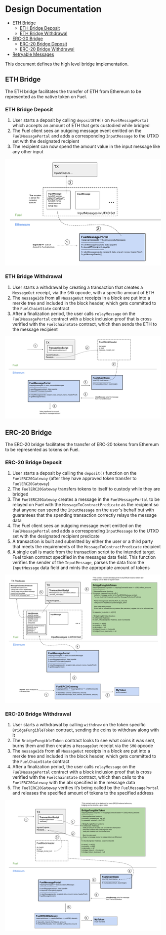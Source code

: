 # Design Documentation

- [ETH Bridge](#eth-bridge)
  - [ETH Bridge Deposit](#eth-bridge-deposit)
  - [ETH Bridge Withdrawal](#eth-bridge-withdrawal)
- [ERC-20 Bridge](#ERC-20-bridge)
  - [ERC-20 Bridge Deposit](#ERC-20-bridge-deposit)
  - [ERC-20 Bridge Withdrawal](#ERC-20-bridge-withdrawal)
- [Retryable Messages](#Retryable-Messages)

This document defines the high level bridge implementation.

## ETH Bridge

The ETH bridge facilitates the transfer of ETH from Ethereum to be represented as the native token on Fuel.

### ETH Bridge Deposit

1. User starts a deposit by calling `depositETH()` on `FuelMessagePortal` which accepts an amount of ETH that gets custodied while bridged
1. The Fuel client sees an outgoing message event emitted on the `FuelMessagePortal` and adds a corresponding `InputMessage` to the UTXO set with the designated recipient
1. The recipient can now spend the amount value in the input message like any other input

![ETH Deposit Diagram](/docs/imgs/FuelMessagingETHDeposit.png)

### ETH Bridge Withdrawal

1. User starts a withdrawal by creating a transaction that creates a `MessageOut` receipt, via the `SMO` opcode, with a specific amount of ETH
1. The `messageId`s from all `MessageOut` receipts in a block are put into a merkle tree and included in the block header, which gets committed to the `FuelChainState` contract
1. After a finalization period, the user calls `relayMessage` on the `FuelMessagePortal` contract with a block inclusion proof that is cross verified with the `FuelChainState` contract, which then sends the ETH to the message recipient

![ETH Withdrawal Diagram](/docs/imgs/FuelMessagingETHWithdraw.png)

## ERC-20 Bridge

The ERC-20 bridge facilitates the transfer of ERC-20 tokens from Ethereum to be represented as tokens on Fuel.

### ERC-20 Bridge Deposit

1. User starts a deposit by calling the `deposit()` function on the `FuelERC20Gateway` (after they have approved token transfer to `FuelERC20Gateway`)
1. The `FuelERC20Gateway` transfers tokens to itself to custody while they are bridged
1. The `FuelERC20Gateway` creates a message in the `FuelMessagePortal` to be relayed on Fuel with the `MessageToContractPredicate` as the recipient so that anyone can spend the `InputMessage` on the user's behalf but with guarantees that the spending transaction correctly relays the message data
1. The Fuel client sees an outgoing message event emitted on the `FuelMessagePortal` and adds a corresponding `InputMessage` to the UTXO set with the designated recipient predicate
1. A transaction is built and submitted by either the user or a third party that meets the requirements of the `MessageToContractPredicate` recipient
1. A single call is made from the transaction script to the intended target Fuel token contract specified in the messages data field. This function verifies the sender of the `InputMessage`, parses the data from the `InputMessage` data field and mints the appropriate amount of tokens

![ERC20 Deposit Diagram](/docs/imgs/FuelMessagingERC20Deposit.png)

### ERC-20 Bridge Withdrawal

1. User starts a withdrawal by calling `withdraw` on the token specific `BridgeFungibleToken` contract, sending the coins to withdraw along with it
1. The `BridgeFungibleToken` contract looks to see what coins it was sent, burns them and then creates a `MessageOut` receipt via the `SMO` opcode
1. The `messageId`s from all `MessageOut` receipts in a block are put into a merkle tree and included in the block header, which gets committed to the `FuelChainState` contract
1. After a finalization period, the user calls `relayMessage` on the `FuelMessagePortal` contract with a block inclusion proof that is cross verified with the `FuelChainState` contract, which then calls to the `FuelERC20Gateway` with the abi specified in the message data
1. The `FuelERC20Gateway` verifies it’s being called by the `FuelMessagePortal` and releases the specified amount of tokens to the specified address

![ERC20 Withdrawal Diagram](/docs/imgs/FuelMessagingERC20Withdraw.png)
